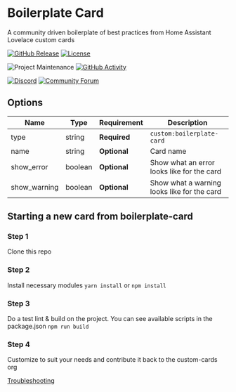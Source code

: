 # Boilerplate Card
A community driven boilerplate of best practices from Home Assistant Lovelace custom cards

[![GitHub Release][releases-shield]][releases]
[![License][license-shield]](LICENSE.md)

![Project Maintenance][maintenance-shield]
[![GitHub Activity][commits-shield]][commits]

[![Discord][discord-shield]][discord]
[![Community Forum][forum-shield]][forum]

## Options

| Name | Type | Requirement | Description
| ---- | ---- | ------- | -----------
| type | string | **Required** | `custom:boilerplate-card`
| name | string | **Optional** | Card name
| show_error | boolean | **Optional** | Show what an error looks like for the card
| show_warning | boolean | **Optional** | Show what a warning looks like for the card

## Starting a new card from boilerplate-card

### Step 1
Clone this repo

### Step 2
Install necessary modules
`yarn install` or `npm install`

### Step 3
Do a test lint & build on the project. You can see available scripts in the package.json
`npm run build`

### Step 4
Customize to suit your needs and contribute it back to the custom-cards org

[Troubleshooting](https://github.com/thomasloven/hass-config/wiki/Lovelace-Plugins)

[commits-shield]: https://img.shields.io/github/commit-activity/y/custom-cards/boilerplate-card.svg?style=for-the-badge
[commits]: https://github.com/custom-cards/boilerplate-card/commits/master
[discord]: https://discord.gg/5e9yvq
[discord-shield]: https://img.shields.io/discord/478094546522079232.svg?style=for-the-badge
[forum-shield]: https://img.shields.io/badge/community-forum-brightgreen.svg?style=for-the-badge
[forum]: https://community.home-assistant.io/c/projects/frontend
[license-shield]: https://img.shields.io/github/license/custom-cards/boilerplate-card.svg?style=for-the-badge
[maintenance-shield]: https://img.shields.io/badge/maintainer.svg?style=for-the-badge
[releases-shield]: https://img.shields.io/github/release/custom-cards/boilerplate-card.svg?style=for-the-badge
[releases]: https://github.com/custom-cards/boilerplate-card/releases

